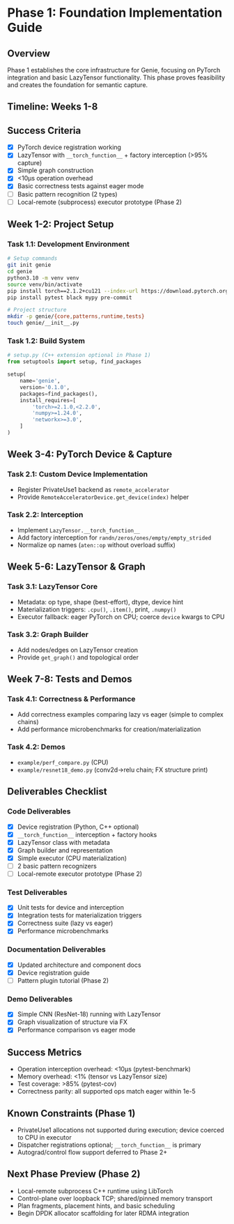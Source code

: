 # Phase 1: Foundation Implementation Guide

## Overview
Phase 1 establishes the core infrastructure for Genie, focusing on PyTorch integration and basic LazyTensor functionality. This phase proves feasibility and creates the foundation for semantic capture.

## Timeline: Weeks 1-8

## Success Criteria
- [x] PyTorch device registration working
- [x] LazyTensor with `__torch_function__` + factory interception (>95% capture)
- [x] Simple graph construction
- [x] <10µs operation overhead
- [x] Basic correctness tests against eager mode
- [ ] Basic pattern recognition (2 types)
- [ ] Local-remote (subprocess) executor prototype (Phase 2)

## Week 1-2: Project Setup

### Task 1.1: Development Environment
```bash
# Setup commands
git init genie
cd genie
python3.10 -m venv venv
source venv/bin/activate
pip install torch==2.1.2+cu121 --index-url https://download.pytorch.org/whl/cu121
pip install pytest black mypy pre-commit

# Project structure
mkdir -p genie/{core,patterns,runtime,tests}
touch genie/__init__.py
```

### Task 1.2: Build System
```python
# setup.py (C++ extension optional in Phase 1)
from setuptools import setup, find_packages

setup(
    name='genie',
    version='0.1.0',
    packages=find_packages(),
    install_requires=[
        'torch>=2.1.0,<2.2.0',
        'numpy>=1.24.0',
        'networkx>=3.0',
    ]
)
```

## Week 3-4: PyTorch Device & Capture

### Task 2.1: Custom Device Implementation
- Register PrivateUse1 backend as `remote_accelerator`
- Provide `RemoteAcceleratorDevice.get_device(index)` helper

### Task 2.2: Interception
- Implement `LazyTensor.__torch_function__`
- Add factory interception for `randn/zeros/ones/empty/empty_strided`
- Normalize op names (`aten::op` without overload suffix)

## Week 5-6: LazyTensor & Graph

### Task 3.1: LazyTensor Core
- Metadata: op type, shape (best-effort), dtype, device hint
- Materialization triggers: `.cpu()`, `.item()`, print, `.numpy()`
- Executor fallback: eager PyTorch on CPU; coerce `device` kwargs to CPU

### Task 3.2: Graph Builder
- Add nodes/edges on LazyTensor creation
- Provide `get_graph()` and topological order

## Week 7-8: Tests and Demos

### Task 4.1: Correctness & Performance
- Add correctness examples comparing lazy vs eager (simple to complex chains)
- Add performance microbenchmarks for creation/materialization

### Task 4.2: Demos
- `example/perf_compare.py` (CPU)
- `example/resnet18_demo.py` (conv2d→relu chain; FX structure print)

## Deliverables Checklist

### Code Deliverables
- [x] Device registration (Python, C++ optional)
- [x] `__torch_function__` interception + factory hooks
- [x] LazyTensor class with metadata
- [x] Graph builder and representation
- [x] Simple executor (CPU materialization)
- [ ] 2 basic pattern recognizers
- [ ] Local-remote executor prototype (Phase 2)

### Test Deliverables  
- [x] Unit tests for device and interception
- [x] Integration tests for materialization triggers
- [x] Correctness suite (lazy vs eager)
- [x] Performance microbenchmarks

### Documentation Deliverables
- [x] Updated architecture and component docs
- [x] Device registration guide
- [ ] Pattern plugin tutorial (Phase 2)

### Demo Deliverables
- [x] Simple CNN (ResNet-18) running with LazyTensor
- [x] Graph visualization of structure via FX
- [x] Performance comparison vs eager mode

## Success Metrics
- Operation interception overhead: <10µs (pytest-benchmark)
- Memory overhead: <1% (tensor vs LazyTensor size)
- Test coverage: >85% (pytest-cov)
- Correctness parity: all supported ops match eager within 1e-5

## Known Constraints (Phase 1)
- PrivateUse1 allocations not supported during execution; device coerced to CPU in executor
- Dispatcher registrations optional; `__torch_function__` is primary
- Autograd/control flow support deferred to Phase 2+

## Next Phase Preview (Phase 2)
- Local-remote subprocess C++ runtime using LibTorch
- Control-plane over loopback TCP; shared/pinned memory transport
- Plan fragments, placement hints, and basic scheduling
- Begin DPDK allocator scaffolding for later RDMA integration
